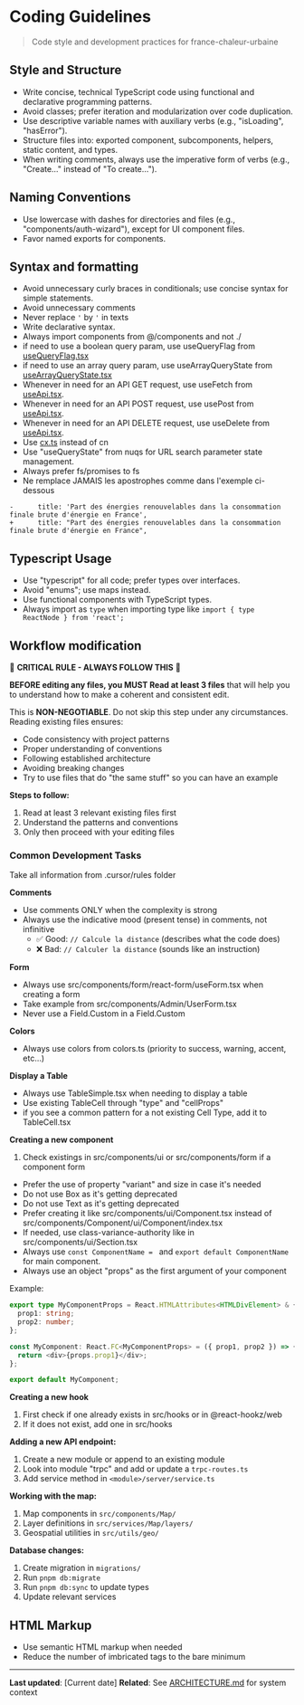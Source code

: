 # Coding Guidelines

> Code style and development practices for france-chaleur-urbaine

<!-- Source: .ai/context/0002-code-style.mdc -->

## Style and Structure

- Write concise, technical TypeScript code using functional and declarative programming patterns.
- Avoid classes; prefer iteration and modularization over code duplication.
- Use descriptive variable names with auxiliary verbs (e.g., "isLoading", "hasError").
- Structure files into: exported component, subcomponents, helpers, static content, and types.
- When writing comments, always use the imperative form of verbs (e.g., "Create…" instead of "To create…").

## Naming Conventions

- Use lowercase with dashes for directories and files (e.g., "components/auth-wizard"), except for UI component files.
- Favor named exports for components.

## Syntax and formatting

- Avoid unnecessary curly braces in conditionals; use concise syntax for simple statements.
- Avoid unnecessary comments
- Never replace `'` by `'` in texts
- Write declarative syntax.
- Always import components from @/components and not ./
- if need to use a boolean query param, use useQueryFlag from [useQueryFlag.tsx](mdc:src/hooks/useQueryFlag.tsx)
- if need to use an array query param, use useArrayQueryState from [useArrayQueryState.tsx](mdc:src/hooks/useArrayQueryState.tsx)
- Whenever in need for an API GET request, use useFetch from [useApi.tsx](mdc:src/hooks/useApi.tsx).
- Whenever in need for an API POST request, use usePost from [useApi.tsx](mdc:src/hooks/useApi.tsx).
- Whenever in need for an API DELETE request, use useDelete from [useApi.tsx](mdc:src/hooks/useApi.tsx).
- Use [cx.ts](mdc:src/utils/cx.ts) instead of cn
- Use "useQueryState" from nuqs for URL search parameter state management.
- Always prefer fs/promises to fs
- Ne remplace JAMAIS les apostrophes comme dans l'exemple ci-dessous

```
-      title: 'Part des énergies renouvelables dans la consommation finale brute d'énergie en France',
+      title: "Part des énergies renouvelables dans la consommation finale brute d'énergie en France",
```

<!-- Source: .ai/context/0003-typescript.mdc -->

## Typescript Usage

- Use "typescript" for all code; prefer types over interfaces.
- Avoid "enums"; use maps instead.
- Use functional components with TypeScript types.
- Always import as `type` when importing type like `import { type ReactNode } from 'react';`

<!-- Source: CLAUDE.md -->

## Workflow modification

🚨 **CRITICAL RULE - ALWAYS FOLLOW THIS** 🚨

**BEFORE editing any files, you MUST Read at least 3 files**
that will help you to understand how to make a coherent and
consistent edit.

This is **NON-NEGOTIABLE**. Do not skip this step under any
circumstances. Reading existing files ensures:

- Code consistency with project patterns
- Proper understanding of conventions
- Following established architecture
- Avoiding breaking changes
- Try to use files that do "the same stuff" so you can have an
example

**Steps to follow:**

1. Read at least 3 relevant existing files first
2. Understand the patterns and conventions
3. Only then proceed with your editing files

### Common Development Tasks

Take all information from .cursor/rules folder

**Comments**
- Use comments ONLY when the complexity is strong
- Always use the indicative mood (present tense) in comments, not infinitive
  - ✅ Good: `// Calcule la distance` (describes what the code does)
  - ❌ Bad: `// Calculer la distance` (sounds like an instruction)

**Form**
- Always use src/components/form/react-form/useForm.tsx when creating a form
- Take example from src/components/Admin/UserForm.tsx
- Never use a Field.Custom in a Field.Custom

**Colors**
- Always use colors from colors.ts (priority to success, warning, accent, etc...)

**Display a Table**
- Always use TableSimple.tsx when needing to display a table
- Use existing TableCell through "type" and "cellProps"
- if you see a common pattern for a not existing Cell Type, add it to TableCell.tsx

**Creating a new component**
1. Check existings in src/components/ui or src/components/form if a component form
- Prefer the use of property "variant" and size in case it's needed
- Do not use Box as it's getting deprecated
- Do not use Text as it's getting deprecated
- Prefer creating it like src/components/ui/Component.tsx instead of src/components/Component/ui/Component/index.tsx
- If needed, use class-variance-authority like in src/components/ui/Section.tsx
- Always use `const ComponentName = ` and `export default ComponentName` for main component.
- Always use an object "props" as the first argument of your component

Example:

```typescript
export type MyComponentProps = React.HTMLAttributes<HTMLDivElement> & {
  prop1: string;
  prop2: number;
};

const MyComponent: React.FC<MyComponentProps> = ({ prop1, prop2 }) => {
  return <div>{props.prop1}</div>;
};

export default MyComponent;
```

**Creating a new hook**
1. First check if one already exists in src/hooks or in @react-hookz/web
2. If it does not exist, add one in src/hooks

**Adding a new API endpoint:**
1. Create a new module or append to an existing module
2. Look into module "trpc" and add or update a `trpc-routes.ts`
3. Add service method in `<module>/server/service.ts`

**Working with the map:**
1. Map components in `src/components/Map/`
2. Layer definitions in `src/services/Map/layers/`
3. Geospatial utilities in `src/utils/geo/`

**Database changes:**
1. Create migration in `migrations/`
2. Run `pnpm db:migrate`
3. Run `pnpm db:sync` to update types
4. Update relevant services

## HTML Markup

- Use semantic HTML markup when needed
- Reduce the number of imbricated tags to the bare minimum

---

**Last updated**: [Current date]
**Related**: See [ARCHITECTURE.md](./ARCHITECTURE.md) for system context